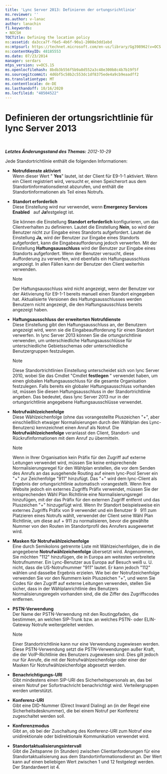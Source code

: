 ```yaml
---
title: 'Lync Server 2013: Definieren der ortungsrichtlinie'
ms.reviewer: ''
ms.author: v-lanac
author: lanachin
f1.keywords:
- NOCSH
TOCTitle: Defining the location policy
ms:assetid: da3cca7f-f6e5-4b6f-90a1-2008e3dd1ebd
ms:mtpsurl: https://technet.microsoft.com/en-us/library/Gg398962(v=OCS.15)
ms:contentKeyID: 48185553
ms.date: 07/23/2014
manager: serdars
mtps_version: v=OCS.15
ms.openlocfilehash: 8bdb3b556f5b9a8d552a3c48e300b8c4b7b19f5f
ms.sourcegitcommit: 4d6bf5c58b2c553dc1df8375ede4a9cb9eaadff2
ms.translationtype: MT
ms.contentlocale: de-DE
ms.lasthandoff: 10/16/2020
ms.locfileid: "48504522"
---
```

# <a name="defining-the-location-policy-for-lync-server-2013"></a>Definieren der ortungsrichtlinie für lync Server 2013

<div data-xmlns="http://www.w3.org/1999/xhtml">

<div class="topic" data-xmlns="http://www.w3.org/1999/xhtml" data-msxsl="urn:schemas-microsoft-com:xslt" data-cs="https://msdn.microsoft.com/">

<div data-asp="https://msdn2.microsoft.com/asp">



</div>

<div id="mainSection">

<div id="mainBody">

<span> </span>

_**Letztes Änderungsstand des Themas:** 2012-10-29_

Jede Standortrichtlinie enthält die folgenden Informationen:

  - **Notrufdienste aktiviert**  
    Wenn dieser Wert " **Yes**" lautet, ist der Client für E9-1-1 aktiviert. Wenn ein Client registriert wird, versucht er, einen Speicherort aus dem Standortinformationsdienst abzurufen, und enthält die Standortinformationen als Teil eines Notrufs.

<!-- end list -->

  - **Standort erforderlich**  
    Diese Einstellung wird nur verwendet, wenn **Emergency Services Enabled**   auf **Ja**festgelegt ist.
    
    Sie können die Einstellung **Standort erforderlich** konfigurieren, um das Clientverhalten zu definieren. Lautet die Einstellung **Nein**, so wird der Benutzer nicht zur Eingabe eines Standorts aufgefordert. Lautet die Einstellung **Ja**, wird der Benutzer zur Eingabe eines Standorts aufgefordert, kann die Eingabeaufforderung jedoch verwerfen. Mit der Einstellung **Haftungsausschluss** wird der Benutzer zur Eingabe eines Standorts aufgefordert. Wenn der Benutzer versucht, diese Aufforderung zu verwerfen, wird ebenfalls ein Haftungsausschluss angezeigt. In allen Fällen kann der Benutzer den Client weiterhin verwenden.
    
    <div>
    

    > [!NOTE]  
    > Der Haftungsausschluss wird nicht angezeigt, wenn der Benutzer vor der Aktivierung für E9-1-1 bereits manuell einen Standort eingegeben hat. Aktualisierte Versionen des Haftungsausschlusses werden Benutzern nicht angezeigt, die den Haftungsausschluss bereits angezeigt haben.

    
    </div>

<!-- end list -->

  - **Haftungsausschluss der erweiterten Notrufdienste**  
    Diese Einstellung gibt den Haftungsausschluss an, der Benutzern angezeigt wird, wenn sie die Eingabeaufforderung für einen Standort verwerfen. In lync Server 2013 können Sie die ortungsrichtlinie verwenden, um unterschiedliche Haftungsausschlüsse für unterschiedliche Gebietsschemas oder unterschiedliche Benutzergruppen festzulegen.
    
    <div>
    

    > [!NOTE]  
    > Diese Standortrichtlinien Einstellung unterscheidet sich von lync Server 2010, wobei Sie das Cmdlet "Cmdlet <STRONG>festlegen</STRONG> " verwendet haben, um einen globalen Haftungsausschluss für die gesamte Organisation festzulegen. Falls bereits ein globaler Haftungsausschluss vorhanden ist, müssen Sie diesen Haftungsausschluss in der Standortrichtlinie angeben. Das bedeutet, dass lync Server 2013 nur in der ortungsrichtlinie angegebene Haftungsausschlüsse verwendet.

    
    </div>

<!-- end list -->

  - **Notrufwählzeichenfolge**  
    Diese Wählzeichenfolge (ohne das vorangestellte Pluszeichen "+", aber einschließlich etwaiger Normalisierungen durch den Wählplan des Lync-Benutzers) kennzeichnet einen Anruf als Notruf. Die **Notrufwählzeichenfolge** veranlasst den Client, Standort- und Rückrufinformationen mit dem Anruf zu übermitteln.
    
    <div>
    

    > [!NOTE]  
    > Wenn in Ihrer Organisation kein Präfix für den Zugriff auf externe Leitungen verwendet wird, müssen Sie keine entsprechende Normalisierungsregel für den Wählplan erstellen, die vor dem Senden des Anrufs an das ausgehende Routing auf einem lync-Pool Server ein "+" zur Zeichenfolge "911" hinzufügt. Das "+" wird dem lync-Client als Ergebnis der ortungsrichtlinie automatisch vorangestellt. Wenn Ihre Website jedoch ein externes Zugriffs Präfix verwendet, müssen Sie der entsprechenden Wähl Plan Richtlinie eine Normalisierungsregel hinzufügen, mit der das Präfix für den externen Zugriff entfernt und das Pluszeichen "+" hinzugefügt wird. Wenn Ihr Standort beispielsweise ein externes Zugriffs Präfix von 9 verwendet und ein Benutzer 9 &nbsp; 911 zum Platzieren eines Notrufs wählt, verwendet der Client seine Wähl Plan Richtlinie, um diese auf + 911 zu normalisieren, bevor die gewählte Nummer von den Routen im Standortprofil des Anrufers ausgewertet wird.

    
    </div>

<!-- end list -->

  - **Masken für Notrufwählzeichenfolge**  
    Eine durch Semikolons getrennte Liste mit Wählzeichenfolgen, die in die angegebene **Notrufwählzeichenfolge** übersetzt wird. Angenommen, Sie möchten "112" hinzufügen, die in Europa am weitesten verbreitete Notrufnummer. Ein Lync-Benutzer aus Europa auf Besuch weiß u. U. nicht, dass die US-Notrufnummer "911" lautet. Er kann jedoch "112" wählen und dasselbe Ergebnis erzielen. Wie bei der Notrufzeichenfolge verwenden Sie vor den Nummern kein Pluszeichen "+", und wenn Sie Codes für den Zugriff auf externe Leitungen verwenden, stellen Sie sicher, dass in der Wählplanrichtlinie des Benutzers Normalisierungsregeln vorhanden sind, die die Ziffer des Zugriffscodes entfernen.

<!-- end list -->

  - **PSTN-Verwendung**  
    Der Name der PSTN-Verwendung mit den Routingpfaden, die bestimmen, an welchen SIP-Trunk bzw. an welches PSTN- oder ELIN-Gateway Notrufe weitergeleitet werden.
    
    <div>
    

    > [!NOTE]  
    > Einer Standortrichtlinie kann nur eine Verwendung zugewiesen werden. Diese PSTN-Verwendung setzt die PSTN-Verwendungen außer Kraft, die der VoIP-Richtlinie des Benutzers zugewiesen sind. Dies gilt jedoch nur für Anrufe, die mit der Notrufwählzeichenfolge oder einer der Masken für Notrufwählzeichenfolge abgesetzt werden.

    
    </div>

<!-- end list -->

  - **Benachrichtigungs-URI**  
    Gibt mindestens einen SIP-URI des Sicherheitspersonals an, das bei einem Notruf per Sofortnachricht benachrichtigt wird. Verteilergruppen werden unterstützt.

<!-- end list -->

  - **Konferenz-URI**  
    Gibt eine DID-Nummer (Direct Inward Dialing) an (in der Regel eine Sicherheitsdesknummer), die bei einem Notruf per Konferenz zugeschaltet werden soll.

<!-- end list -->

  - **Konferenzmodus**  
    Gibt an, ob bei der Zuschaltung des Konferenz-URI zum Notruf eine unidirektionale oder bidirektionale Kommunikation verwendet wird.

<!-- end list -->

  - **Standortaktualisierungsintervall**  
    Gibt die Zeitspanne (in Stunden) zwischen Clientanforderungen für eine Standortaktualisierung aus dem Standortinformationsdienst an. Der Wert kann auf einen beliebigen Wert zwischen 1 und 12 festgelegt werden. Der Standardwert ist 4.

</div>

<span> </span>

</div>

</div>

</div>

